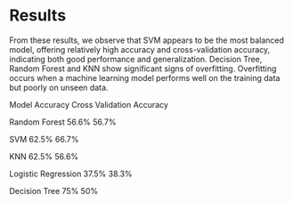 # Results 

From these results, we observe that SVM appears to be the most balanced model, offering relatively high accuracy and cross-validation accuracy, indicating both good performance and generalization. Decision Tree, Random Forest and KNN show significant signs of overfitting. Overfitting occurs when a machine learning model performs well on the training data but poorly on unseen data.

Model	Accuracy	Cross Validation Accuracy


Random Forest     	56.6%	        56.7%


SVM	                62.5%       	66.7%


KNN	                62.5%       	56.6%


Logistic Regression	37.5%       	38.3%


Decision Tree	      75%	          50%
